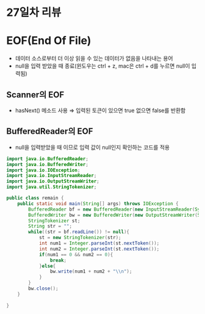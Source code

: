 # <span style="font-weight:bold">27일차 리뷰</span>

# EOF(End Of File)

- 데이터 소스로부터 더 이상 읽을 수 있는 데이터가 없음을 나타내는 용어
- null을 입력 받았을 때 종료(윈도우는 ctrl + z, mac은 ctrl + d를 누르면 null이 입력됨)

## Scanner의 EOF

- hasNext() 메소드 사용 ⇒ 입력된 토큰이 있으면 true 없으면 false를 반환함

## BufferedReader의 EOF

- null을 입력받았을 때 이므로 입력 값이 null인지 확인하는 코드를 적용

```java
import java.io.BufferedReader;
import java.io.BufferedWriter;
import java.io.IOException;
import java.io.InputStreamReader;
import java.io.OutputStreamWriter;
import java.util.StringTokenizer;

public class remain {
    public static void main(String[] args) throws IOException {
        BufferedReader bf = new BufferedReader(new InputStreamReader(System.in));
        BufferedWriter bw = new BufferedWriter(new OutputStreamWriter(System.out));
        StringTokenizer st;
        String str = "";
        while((str = bf.readLine()) != null){
            st = new StringTokenizer(str);
            int num1 = Integer.parseInt(st.nextToken());
            int num2 = Integer.parseInt(st.nextToken());
            if(num1 == 0 && num2 == 0){
                break;
            }else{
                bw.write(num1 + num2 + "\\n");
            }
        }
        bw.close();
    }
    
}
```